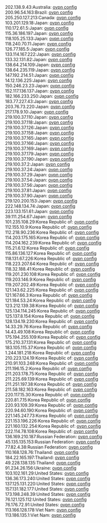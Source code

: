 202.138.9.43:Australia: [ovpn config](vpn/202_138_9_43.ovpn)  
200.96.54.163:Brazil: [ovpn config](vpn/200_96_54_163.ovpn)  
205.250.127.213:Canada: [ovpn config](vpn/205_250_127_213.ovpn)  
103.201.129.18:Japan: [ovpn config](vpn/103_201_129_18.ovpn)  
110.172.61.5:Japan: [ovpn config](vpn/110_172_61_5.ovpn)  
115.36.186.197:Japan: [ovpn config](vpn/115_36_186_197.ovpn)  
118.105.25.133:Japan: [ovpn config](vpn/118_105_25_133.ovpn)  
118.240.70.11:Japan: [ovpn config](vpn/118_240_70_11.ovpn)  
126.77.185.5:Japan: [ovpn config](vpn/126_77_185_5.ovpn)  
133.114.167.222:Japan: [ovpn config](vpn/133_114_167_222.ovpn)  
133.32.131.82:Japan: [ovpn config](vpn/133_32_131_82.ovpn)  
138.64.214.109:Japan: [ovpn config](vpn/138_64_214_109.ovpn)  
138.64.235.119:Japan: [ovpn config](vpn/138_64_235_119.ovpn)  
147.192.214.51:Japan: [ovpn config](vpn/147_192_214_51.ovpn)  
14.12.136.225:Japan: [ovpn config](vpn/14_12_136_225.ovpn)  
150.246.23.23:Japan: [ovpn config](vpn/150_246_23_23.ovpn)  
152.117.136.137:Japan: [ovpn config](vpn/152_117_136_137.ovpn)  
182.166.233.250:Japan: [ovpn config](vpn/182_166_233_250.ovpn)  
183.77.227.43:Japan: [ovpn config](vpn/183_77_227_43.ovpn)  
203.76.73.220:Japan: [ovpn config](vpn/203_76_73_220.ovpn)  
217.178.9.10:Japan: [ovpn config](vpn/217_178_9_10.ovpn)  
219.100.37.110:Japan: [ovpn config](vpn/219_100_37_110.ovpn)  
219.100.37.118:Japan: [ovpn config](vpn/219_100_37_118.ovpn)  
219.100.37.126:Japan: [ovpn config](vpn/219_100_37_126.ovpn)  
219.100.37.158:Japan: [ovpn config](vpn/219_100_37_158.ovpn)  
219.100.37.165:Japan: [ovpn config](vpn/219_100_37_165.ovpn)  
219.100.37.166:Japan: [ovpn config](vpn/219_100_37_166.ovpn)  
219.100.37.169:Japan: [ovpn config](vpn/219_100_37_169.ovpn)  
219.100.37.179:Japan: [ovpn config](vpn/219_100_37_179.ovpn)  
219.100.37.190:Japan: [ovpn config](vpn/219_100_37_190.ovpn)  
219.100.37.2:Japan: [ovpn config](vpn/219_100_37_2.ovpn)  
219.100.37.24:Japan: [ovpn config](vpn/219_100_37_24.ovpn)  
219.100.37.29:Japan: [ovpn config](vpn/219_100_37_29.ovpn)  
219.100.37.54:Japan: [ovpn config](vpn/219_100_37_54.ovpn)  
219.100.37.56:Japan: [ovpn config](vpn/219_100_37_56.ovpn)  
219.100.37.81:Japan: [ovpn config](vpn/219_100_37_81.ovpn)  
219.100.37.90:Japan: [ovpn config](vpn/219_100_37_90.ovpn)  
219.120.200.153:Japan: [ovpn config](vpn/219_120_200_153.ovpn)  
222.148.134.74:Japan: [ovpn config](vpn/222_148_134_74.ovpn)  
223.133.151.61:Japan: [ovpn config](vpn/223_133_151_61.ovpn)  
39.111.254.67:Japan: [ovpn config](vpn/39_111_254_67.ovpn)  
101.235.108.29:Korea Republic of: [ovpn config](vpn/101_235_108_29.ovpn)  
112.155.10.9:Korea Republic of: [ovpn config](vpn/112_155_10_9.ovpn)  
112.218.90.236:Korea Republic of: [ovpn config](vpn/112_218_90_236.ovpn)  
114.203.175.165:Korea Republic of: [ovpn config](vpn/114_203_175_165.ovpn)  
114.204.162.239:Korea Republic of: [ovpn config](vpn/114_204_162_239.ovpn)  
115.21.6.12:Korea Republic of: [ovpn config](vpn/115_21_6_12.ovpn)  
115.86.136.127:Korea Republic of: [ovpn config](vpn/115_86_136_127.ovpn)  
118.131.67.226:Korea Republic of: [ovpn config](vpn/118_131_67_226.ovpn)  
118.223.207.64:Korea Republic of: [ovpn config](vpn/118_223_207_64.ovpn)  
118.32.188.41:Korea Republic of: [ovpn config](vpn/118_32_188_41.ovpn)  
119.201.230.108:Korea Republic of: [ovpn config](vpn/119_201_230_108.ovpn)  
119.203.146.9:Korea Republic of: [ovpn config](vpn/119_203_146_9.ovpn)  
119.207.202.49:Korea Republic of: [ovpn config](vpn/119_207_202_49.ovpn)  
121.143.62.225:Korea Republic of: [ovpn config](vpn/121_143_62_225.ovpn)  
121.167.66.3:Korea Republic of: [ovpn config](vpn/121_167_66_3.ovpn)  
121.184.53.24:Korea Republic of: [ovpn config](vpn/121_184_53_24.ovpn)  
123.212.139.38:Korea Republic of: [ovpn config](vpn/123_212_139_38.ovpn)  
125.134.114.245:Korea Republic of: [ovpn config](vpn/125_134_114_245.ovpn)  
125.137.8.154:Korea Republic of: [ovpn config](vpn/125_137_8_154.ovpn)  
128.134.19.230:Korea Republic of: [ovpn config](vpn/128_134_19_230.ovpn)  
14.33.29.76:Korea Republic of: [ovpn config](vpn/14_33_29_76.ovpn)  
14.43.49.108:Korea Republic of: [ovpn config](vpn/14_43_49_108.ovpn)  
175.194.255.109:Korea Republic of: [ovpn config](vpn/175_194_255_109.ovpn)  
175.210.37.131:Korea Republic of: [ovpn config](vpn/175_210_37_131.ovpn)  
183.105.115.37:Korea Republic of: [ovpn config](vpn/183_105_115_37.ovpn)  
1.244.181.218:Korea Republic of: [ovpn config](vpn/1_244_181_218.ovpn)  
210.223.124.19:Korea Republic of: [ovpn config](vpn/210_223_124_19.ovpn)  
210.91.103.248:Korea Republic of: [ovpn config](vpn/210_91_103_248.ovpn)  
211.196.15.2:Korea Republic of: [ovpn config](vpn/211_196_15_2.ovpn)  
211.203.178.75:Korea Republic of: [ovpn config](vpn/211_203_178_75.ovpn)  
211.225.69.139:Korea Republic of: [ovpn config](vpn/211_225_69_139.ovpn)  
211.251.197.38:Korea Republic of: [ovpn config](vpn/211_251_197_38.ovpn)  
211.58.182.163:Korea Republic of: [ovpn config](vpn/211_58_182_163.ovpn)  
220.117.15.30:Korea Republic of: [ovpn config](vpn/220_117_15_30.ovpn)  
220.81.7.15:Korea Republic of: [ovpn config](vpn/220_81_7_15.ovpn)  
220.93.109.39:Korea Republic of: [ovpn config](vpn/220_93_109_39.ovpn)  
220.94.60.190:Korea Republic of: [ovpn config](vpn/220_94_60_190.ovpn)  
221.145.247.73:Korea Republic of: [ovpn config](vpn/221_145_247_73.ovpn)  
221.153.196.226:Korea Republic of: [ovpn config](vpn/221_153_196_226.ovpn)  
221.160.132.254:Korea Republic of: [ovpn config](vpn/221_160_132_254.ovpn)  
222.114.78.108:Korea Republic of: [ovpn config](vpn/222_114_78_108.ovpn)  
136.169.210.187:Russian Federation: [ovpn config](vpn/136_169_210_187.ovpn)  
45.135.135.153:Russian Federation: [ovpn config](vpn/45_135_135_153.ovpn)  
77.82.4.38:Russian Federation: [ovpn config](vpn/77_82_4_38.ovpn)  
110.168.128.76:Thailand: [ovpn config](vpn/110_168_128_76.ovpn)  
184.22.165.197:Thailand: [ovpn config](vpn/184_22_165_197.ovpn)  
49.228.138.135:Thailand: [ovpn config](vpn/49_228_138_135.ovpn)  
91.234.26.156:Ukraine: [ovpn config](vpn/91_234_26_156.ovpn)  
103.102.161.29:United States: [ovpn config](vpn/103_102_161_29.ovpn)  
136.36.173.240:United States: [ovpn config](vpn/136_36_173_240.ovpn)  
137.125.131.220:United States: [ovpn config](vpn/137_125_131_220.ovpn)  
157.131.182.177:United States: [ovpn config](vpn/157_131_182_177.ovpn)  
173.198.248.39:United States: [ovpn config](vpn/173_198_248_39.ovpn)  
76.121.125.112:United States: [ovpn config](vpn/76_121_125_112.ovpn)  
76.176.72.91:United States: [ovpn config](vpn/76_176_72_91.ovpn)  
113.166.128.178:Viet Nam: [ovpn config](vpn/113_166_128_178.ovpn)  
113.186.135.1:Viet Nam: [ovpn config](vpn/113_186_135_1.ovpn)  
